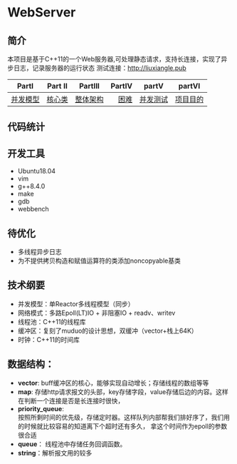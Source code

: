 # WebServer

## 简介

本项目是基于C++11的一个Web服务器,可处理静态请求，支持长连接，实现了异步日志，记录服务器的运行状态
测试连接：http://liuxiangle.pub

| PartI | Part II | PartIII | PartIV | partV | partVI |    
| :-------: | :-------: | :-----: | ----------: | -------- | -------- | 
|  [并发模型](https://github.com/liu-9969/WebServer/blob/master/%E5%B9%B6%E5%8F%91%E6%A8%A1%E5%9E%8B.md)  | [核心类](https://github.com/liu-9969/WebServer/blob/master/%E6%A0%B8%E5%BF%83%E7%B1%BB.md)| [整体架构](https://github.com/liu-9969/WebServer/commit/c9b80aec44a3c260676b0837acbf28b429fb9d17) |[困难](https://github.com/liu-9969/WebServer/blob/master/%E9%81%87%E5%88%B0%E7%9A%84%E5%9B%B0%E9%9A%BE%20.md)|[并发测试](https://github.com/liu-9969/WebServer/blob/master/%E5%B9%B6%E5%8F%91%E6%B5%8B%E8%AF%95.md)      | [项目目的](https://github.com/liu-9969/WebServer/blob/master/%E9%A1%B9%E7%9B%AE%E7%9B%AE%E7%9A%84.md)         |   


## 代码统计
## 开发工具
* Ubuntu18.04
* vim
* g++8.4.0
* make
* gdb
* webbench
## 待优化
* 多线程异步日志
* 为不提供拷贝构造和赋值运算符的类添加noncopyable基类
## 技术纲要
* 并发模型：单Reactor多线程模型（同步）
* 网络模式：多路Epoll(LT)IO + 非阻塞IO + readv、writev
* 线程池：C++11的线程库
* 缓冲区：复刻了muduo的设计思想，双缓冲（vector+栈上64K）
* 时钟：C++11的时间库
## 数据结构：
* **vector**: buff缓冲区的核心，能够实现自动增长；存储线程的数组等等
* **map**:                     存储http请求报文的头部，key存储字段，value存储后边的内容。这样在判断一个连接是否是长连接时很快，
* **priority_queue**:  
          按照所剩时间的优先级，存储定时器。这样队列内部帮我们排好序了，我们用的时候就比较容易的知道离下个超时还有多久，
                       拿这个时间作为epoll的参数很合适
* **queue**：          线程池中存储任务回调函数。
* **string**：解析报文用的较多 

